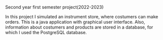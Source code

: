 Second year first semester project(2022-2023)

In this project I simulated an instrument store, where costumers can make orders. This is a java application with
graphical user interface. Also, information about costumers and products are stored in a database, for which I
used the PostgreSQL database.
